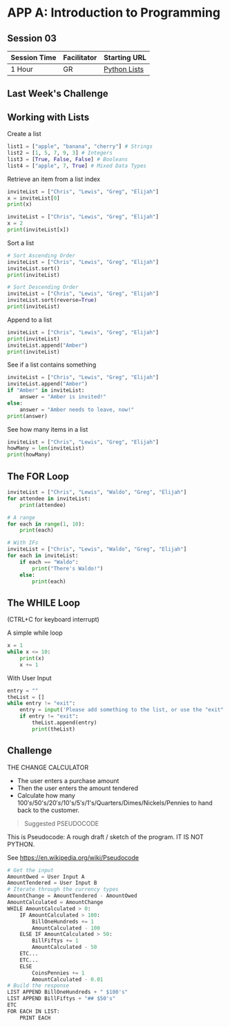 # APP A: Introduction to Programming
## Session 03

|Session Time|Facilitator|Starting URL                                                          |
|------------|-----------|----------------------------------------------------------------------|
|1 Hour      |GR         |[Python Lists](https://www.w3schools.com/python/python_lists.asp)     |

## Last Week's Challenge

## Working with Lists
Create a list
```py
list1 = ["apple", "banana", "cherry"] # Strings
list2 = [1, 5, 7, 9, 3] # Integers
list3 = [True, False, False] # Booleans
list4 = ["apple", 7, True] # Mixed Data Types
```
 
Retrieve an item from a list index
```py
inviteList = ["Chris", "Lewis", "Greg", "Elijah"]
x = inviteList[0]
print(x)

inviteList = ["Chris", "Lewis", "Greg", "Elijah"]
x = 2
print(inviteList[x])
```

Sort a list
```py
# Sort Ascending Order
inviteList = ["Chris", "Lewis", "Greg", "Elijah"]
inviteList.sort()
print(inviteList)

# Sort Descending Order
inviteList = ["Chris", "Lewis", "Greg", "Elijah"]
inviteList.sort(reverse=True)
print(inviteList)
```

Append to a list
```py
inviteList = ["Chris", "Lewis", "Greg", "Elijah"]
print(inviteList)
inviteList.append("Amber")
print(inviteList)
```

See if a list contains something
```py
inviteList = ["Chris", "Lewis", "Greg", "Elijah"]
inviteList.append("Amber")
if "Amber" in inviteList:
    answer = "Amber is invited!"
else:
    answer = "Amber needs to leave, now!"
print(answer)
```

See how many items in a list
```py
inviteList = ["Chris", "Lewis", "Greg", "Elijah"]
howMany = len(inviteList)
print(howMany)
```

## The FOR Loop
```py
inviteList = ["Chris", "Lewis", "Waldo", "Greg", "Elijah"]
for attendee in inviteList:
    print(attendee)

# A range
for each in range(1, 10):
    print(each)

# With IFs
inviteList = ["Chris", "Lewis", "Waldo", "Greg", "Elijah"]
for each in inviteList:
    if each == "Waldo":
        print("There's Waldo!")
    else:
        print(each)
```

## The WHILE Loop
(CTRL+C for keyboard interrupt)

A simple while loop
```py
x = 1
while x <= 10:
    print(x)
    x += 1
```

With User Input
```py
entry = ""
theList = []
while entry != "exit":
    entry = input('Please add something to the list, or use the "exit" command: ')
    if entry != "exit":
        theList.append(entry)
        print(theList)
```

## Challenge
THE CHANGE CALCULATOR
- The user enters a purchase amount
- Then the user enters the amount tendered
- Calculate how many $100's/$50's/$20's/$10's/$5's/$1's/Quarters/Dimes/Nickels/Pennies to hand back to the customer.  

> Suggested PSEUDOCODE


This is Pseudocode:
A rough draft / sketch of the program. IT IS NOT PYTHON.

See https://en.wikipedia.org/wiki/Pseudocode
```py
# Get the input
AmountOwed = User Input A
AmountTendered = User Input B
# Iterate through the currency types
AmountChange = AmountTendered - AmountOwed
AmountCalculated = AmountChange
WHILE AmountCalculated > 0:
    IF AmountCalculated > 100:
        BillOneHundreds += 1
        AmountCalculated - 100
    ELSE IF AmountCalculated > 50:
        BillFiftys += 1
        AmountCalculated - 50
    ETC...
    ETC...
    ELSE
        CoinsPennies += 1
        AmountCalculated - 0.01
# Build the response
LIST APPEND BillOneHundreds + " $100's"
LIST APPEND BillFiftys + "## $50's"
ETC
FOR EACH IN LIST:
    PRINT EACH
```